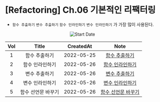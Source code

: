 # [Refactoring] Ch.06 기본적인 리팩터링

- `함수 추출하기` `변수 추출하기` `함수 인라인하기` `변수 인라인하기` 가 가장 많이 사용된다.
  <br/>

<div align="center">

![Start Date](https://img.shields.io/badge/Start%20Date-2022--05--25-23d16b.svg)

| Vol |       Title        | CreatedAt  |             Note              |
| :-: | :----------------: | :--------: | :---------------------------: |
|  1  |   함수 추출하기    | 2022-05-25 |   [함수 추출하기](vol1.md)    |
|  2  |  함수 인라인하기   | 2022-05-26 |  [함수 인라인하기](vol2.md)   |
|  3  |   변수 추출하기    | 2022-05-26 |   [변수 추출하기](vol3.md)    |
|  4  |  변수 인라인하기   | 2022-05-26 |  [변수 인라인하기](vol4.md)   |
|  5  | 함수 선언문 바꾸기 | 2022-05-26 | [함수 선언문 바꾸기](vol5.md) |

</div>
